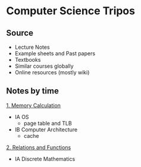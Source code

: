 # Computer Science Tripos
## Source 
- Lecture Notes
- Example sheets and Past papers
- Textbooks
- Similar courses globally
- Online resources (mostly wiki)

## Notes by time

[1. Memory Calculation](./Note/Memory%20Calculation.pdf)

- IA OS
  - page table and TLB
- IB Computer Architecture 
  - cache

[2. Relations and Functions](./Note/Relation_Function.pdf)

- IA Discrete Mathematics